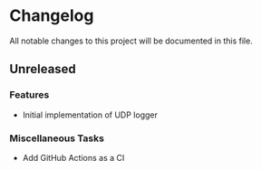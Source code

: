 <!--
SPDX-FileCopyrightText: 2025 Łukasz Niemier <#@hauleth.dev>

SPDX-License-Identifier: Apache-2.0
-->

# Changelog

All notable changes to this project will be documented in this file.

## Unreleased

### Features

- Initial implementation of UDP logger

### Miscellaneous Tasks

- Add GitHub Actions as a CI

<!-- generated by git-cliff -->

